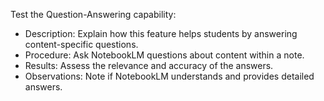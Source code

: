 Test the Question-Answering capability:

- Description: Explain how this feature helps students by answering content-specific questions.
- Procedure: Ask NotebookLM questions about content within a note.
- Results: Assess the relevance and accuracy of the answers.
- Observations: Note if NotebookLM understands and provides detailed answers.
